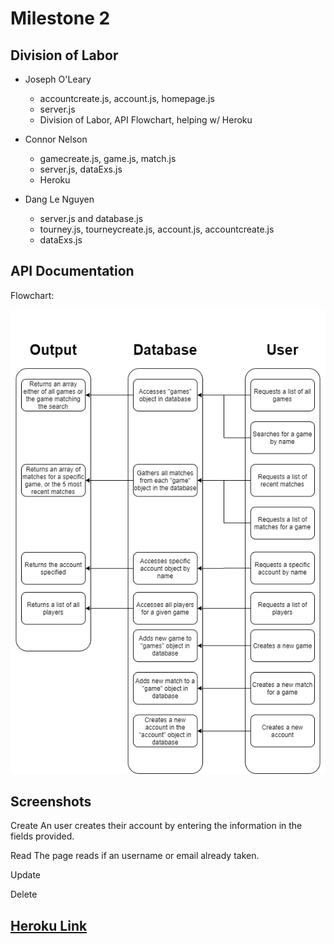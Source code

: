 # Milestone 2

## Division of Labor
- Joseph O'Leary
    - accountcreate.js, account.js, homepage.js
    - server.js
    - Division of Labor, API Flowchart, helping w/ Heroku 
    
- Connor Nelson
    - gamecreate.js, game.js, match.js
    - server.js, dataExs.js
    - Heroku
    
- Dang Le Nguyen
    - server.js and database.js
    - tourney.js, tourneycreate.js, account.js, accountcreate.js
    - dataExs.js

## API Documentation
Flowchart:

![API Documentation Flowchart](./images/flowchart.png)

## Screenshots

Create
An user creates their account by entering the information in the fields provided.

Read
The page reads if an username or email already taken.

Update


Delete


## [Heroku Link](https://cs326final-yod.herokuapp.com/)
